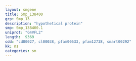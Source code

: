 ```yaml
---
layout: smgene
title: Smp_138400
grp: Smp_13
description: "hypothetical protein"
smp: Smp_138400.1
uniprot: "G4VFL2"
length:  9369
cdd: "cd00027, cl00038, pfam00533, pfam12738, smart00292"
kk: ns
categories: sm
---
```

